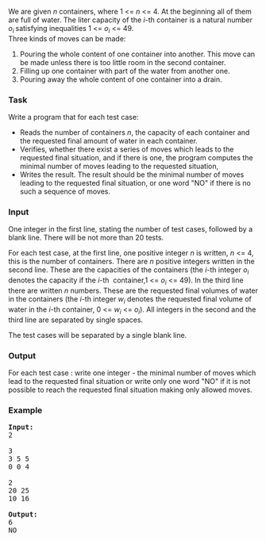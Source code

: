 <p>
   </p><p>We are given <i>n</i> containers, where 1 &lt;= <i>n</i> &lt;= 4. At
        the beginning all of them are full of water. The liter capacity of the <i>i</i>-th
        container is a natural number <i>o</i><sub><i>i</i> </sub>satisfying
        inequalities 1 &lt;= <i>o<sub>i</sub> </i>&lt;= 49.&nbsp;<br>
        Three kinds of moves can be made: &nbsp;
        </p><ol type="1">
          <li>Pouring the whole content of one container into another. This move
            can be made unless there is too little room in the second container.&nbsp;
          </li><li>Filling up one container with part of the water from another one.
          </li><li>Pouring away the whole content of one container into a drain.&nbsp;<br>
          </li>
        </ol>
<p></p>
<h3>Task</h3>
<p>
  </p><p>Write a program that for each test case:</p>
        <ul type="disc">
          <li>Reads the number of containers <i>n</i>, the capacity of each container and the requested final amount of water in each container.
          </li><li>Verifies, whether there exist a series of moves which leads to the        requested final situation, and if there is one, the program computes the minimal number of moves leading to the requested situation,  </li><li>Writes the result. The result should be the minimal number of moves leading to the requested final situation, or one word "NO" if there is no such a sequence of moves.</li>
        </ul>
<p></p>

<h3>Input</h3>
<p>One integer in the first line, stating the number of test cases, followed by a blank line. There will be not more than 20 tests.</p>
<p>For each test case, at the first line, one positive integer <i>n</i>
        is written, <i>n</i> &lt;= 4, this is the number of containers. There
        are <i>n</i> positive integers written in the second line. These are the
        capacities of the containers (the <i>i</i>-th integer <i>o</i><sub><i>i</i></sub>
        denotes the capacity if the <i>i</i>-th&nbsp; container,1 &lt;= <i>o</i><sub><i>i</i></sub>
        &lt;= 49). In the third line there are written <i>n</i>
        numbers. These are the requested final volumes of water in the
        containers (the <i>i</i>-th integer <i>w</i><sub><i>i</i></sub> denotes
        the requested final volume of water in the <i>i</i>-th container, 0
        &lt;= <i>w</i><sub><i>i</i></sub> &lt;= <i>o</i><sub><i>i</i></sub>).
        All integers in the second and the third line are separated by single
        spaces.</p>
<p>The test cases will be separated by a single blank line. </p> 

<h3>Output</h3>
<p>For each test case : write one integer - the minimal number of moves which lead to the requested final situation or write only one word "NO" if it is not possible to reach the requested final situation making only allowed moves.

</p><h3>Example</h3>

<pre><b>Input:</b>
2

3
3 5 5
0 0 4

2
20 25
10 16

<b>Output:</b>
6
NO
</pre>